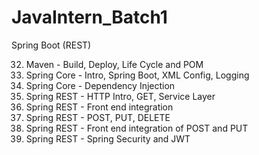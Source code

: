 # JavaIntern_Batch1

Spring Boot (REST)

32)	Maven - Build, Deploy, Life Cycle and POM
33)	Spring Core - Intro, Spring Boot, XML Config, Logging
34)	Spring Core - Dependency Injection
35)	Spring REST - HTTP Intro, GET, Service Layer
36)	Spring REST - Front end integration
37)	Spring REST - POST, PUT, DELETE
38)	Spring REST - Front end integration of POST and PUT
39)	Spring REST - Spring Security and JWT
